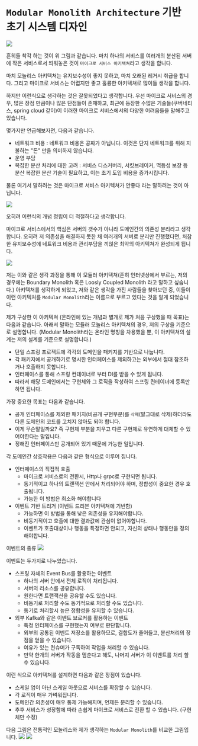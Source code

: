 # `Modular Monolith Architecture` 기반 초기 시스템 디자인

![](./modular_monolith/wrong_concept.excalidraw.png)

흔히들 착각 하는 것이 위 그림과 같습니다. 마치 하나의 서비스를 여러개의 분산된 서버에 작은 서비스로서 띄워놓은 것이 `마이크로 서비스 아키텍쳐`라고 생각을 합니다.

마치 모놀리스 아키텍쳐는 유지보수성이 좋지 못하고, 마치 오래된 레거시 취급을 합니다. 그리고 마이크로 서비스는 어렵지만 좋고 훌륭한 아키텍쳐로 많이들 생각을 합니다.

하지만 이런식으로 생각하는 것은 잘못되었다고 생각합니다. 우선 마이크로 서비스의 경우, 많은 장점 만큼이나 많은 단점들이 존재하고, 최근에 등장한 수많은 기술들(쿠버네티스, spring cloud 같이)이 이러한 마이크로 서비스에서의 다양한 어려움들을 말해주고 있습니다.

몇가지만 언급해보자면, 다음과 같습니다.
- 네트워크 비용 : 네트워크 비용은 공짜가 아닙니다. 이것은 단지 네트워크를 위해 지불하는 "돈" 만을 의미하지 않습니다.
- 운영 부담
- 복잡한 분산 처리에 대한 고려 : 서비스 디스커버리, 서킷브레이커, 멱등성 보장 등 분산 복잡한 분산 기술이 필요하고, 이는 초기 도입 비용을 증가시킵니다.

물론 여기서 말하려는 것은 마이크로 서비스 아키텍쳐가 안좋다 라는 말하려는 것이 아닙니다.

![](./modular_monolith/modular_msa_overview.excalidraw.png)

오히려 이런식의 개념 정립이 더 적절하다고 생각합니다.

마이크로 서비스에서의 핵심은 서버의 갯수가 아니라 도메인간의 의존성 분리라고 생각합니다. 오히려 저 의존성을 해결하지 못한 채 여러개의 서버로 분리만 진행했다면, 처참한 유지보수성에 네트워크 비용과 관리부담을 끼얹은 최악의 아키텍쳐가 완성되게 됩니다.

![](./modular_monolith/modular_monolith_background.excalidraw.png)

저는 이와 같은 생각 과정을 통해 이 모듈러 아키텍쳐(흔히 인터넷상에서 부르는, 저의 경우에는 Boundary Monolith 혹은 Loosly Coupled Monolith 라고 말하고 싶습니다.) 아키텍쳐를 생각하게 되었고, 저와 같은 생각을 가진 사람들을 찾아보던 중, 이들이 이런 아키텍처를 `Modular Monolith`라는 이름으로 부르고 있다는 것을 알게 되었습니다.

제가 구상한 이 아키텍쳐 (온라인에 있는 개념과 별개로 제가 처음 구상했을 때 목표)는 다음과 같습니다. 아래서 말하는 모듈러 모놀리스 아키텍쳐의 경우, 저의 구상을 기준으로 설명합니다. (Modular Monolith라는 온라인 명칭을 차용했을 뿐, 이 아키텍쳐의 설계는 저의 설계를 기준으로 설명합니다.)
- 단일 스프링 프로젝트에 각각의 도메인을 패키지를 기반으로 나눕니다.
- 각 패키지에서 공개하기로 명시한 인터페이스를 제외하고는 외부에서 절대 참조하거나 호출하지 못합니다.
- 인터페이스를 통해 스프링 컨테이너로 부터 DI를 받을 수 있게 됩니다.
- 따라서 해당 도메인에서는 구현체와 그 로직을 작성하여 스프링 컨테이너에 등록만 하면 됩니다.

가장 중요한 목표는 다음과 같습니다.
- 공개 인터페이스를 제외한 패키지(비공개 구현부분)를 `삭제`(말그대로 삭제)하더라도 다른 도메인의 코드를 고치지 않아도 되야 합니다.
- 이게 무슨말일까요? 즉 구현체 부분을 지우고 다른 구현체로 유연하게 대체할 수 있어야한다는 말입니다.
- 정해진 인터페이스만 공개되어 있기 때문에 가능한 일입니다.

각 도메인간 상호작용은 다음과 같은 형식으로 이루어 집니다.
- 인터페이스의 직접적 호출
    - 마이크로 서비스로의 전환시, Http나 grpc로 구현되면 됩니다.
    - 동기적이고 하나의 트랜잭션 안에서 처리되어야 하며, 정합성이 중요한 경우 호출됩니다.
    - 가능한 이 방법은 최소화 해야합니다
- 이벤트 기반 트리거 (이벤트 드리븐 아키텍쳐에 기반함)
    - 가능하면 이 방법을 통해 낮은 의존성을 유지해야합니다.
    - 비동기적이고 호출에 대한 결과값에 관심이 없어야합니다.
    - 이벤트가 호출대상이나 행동을 특정하면 안되고, 자신의 상태나 행동만을 정의해야합니다.

이벤트의 종류
![](./modular_monolith/event_overview.excalidraw.png)

이벤트는 두가지로 나누었습니다.
- 스프링 자체의 Event Bus를 활용하는 이벤트
    - 하나의 서버 안에서 전체 로직이 처리됩니다.
    - 서버의 리소스를 공유합니다.
    - 원한다면 트랜잭션을 공유할 수도 있습니다.
    - 비동기로 처리할 수도 동기적으로 처리할 수도 있습니다.
    - 동기로 처리할시 높은 정합성을 유지할 수 있습니다.
- 외부 Kafka와 같은 이벤트 브로커를 활용하는 이벤트
    - 특정 인터페이스를 구현했는지 여부로 판단합니다.
    - 외부의 공통된 이벤트 저장소를 활용하므로, 결합도가 줄어들고, 분산처리의 장점을 얻을 수 있습니다.
    - 여유가 있는 컨슈머가 구독하여 작업을 처리할 수 있습니다.
    - 만약 한개의 서버가 작동을 멈춘다고 해도, 나머지 서버가 이 이벤트를 처리 할 수 있습니다.

이런 식으로 아키텍쳐를 설계하면 다음과 같은 장점이 있습니다.
- 스케일 업이 아닌 스케일 아웃으로 서비스를 확장할 수 있습니다.
- 각 로직이 매우 가벼워집니다.
- 도메인간 의존성이 매우 통제 가능해지며, 언제든 분리할 수 있습니다.
- 추후 서비스가 성장함에 따라 손쉽게 마이크로 서비스로 전환 할 수 있습니다. (구현체만 수정)

다음 그림은 전통적인 모놀리스와 제가 생각하는 `Modular Monolith`를 비교한 그림입니다.
![](./modular_monolith/traditional_monolith.excalidraw.png)
![](./modular_monolith/modular_monolith_overview.excalidraw.png)